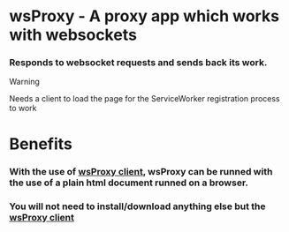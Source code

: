 # wsProxy - A proxy app which works with websockets
### Responds to websocket requests and sends back its work.
> [!WARNING]
>   Needs a client to load the page for the ServiceWorker registration process to work

# Benefits
### With the use of [wsProxy client](https://github.com/yotsubabeat), wsProxy can be runned with the use of a plain html document runned on a browser.
### You will not need to install/download anything else but the [wsProxy client](https://github.com/yotsubabeat)